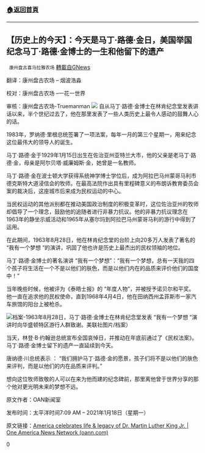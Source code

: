 ###  [:house:返回首頁](https://github.com/ourhimalayas/txt)
---

## 【历史上的今天】：今天是马丁·路德·金日，美国举国纪念马丁·路德·金博士的一生和他留下的遗产
` 康州盘古喜马拉雅农场` [轉載自GNews](https://gnews.org/zh-hans/768703/)

翻译：康州盘古农场 – 烟波浩淼

校对：康州盘古农场 –一花一世界

审核：康州盘古农场-Truemanman
![]()![](https://gnews.org/wp-content/uploads/2021/01/图片5-6.png)
自从马丁·路德·金博士在林肯纪念堂发表讲话以来，半个世纪过去了，他在那里发表了一些人类历史上最令人感动的鼓舞人心的话。

1983年，罗纳德·里根总统签署了一项法案，每年一月的第三个星期一，用来纪念这位最伟大的领导人的诞生。

马丁·路德·金于1929年1月15日出生在佐治亚州亚特兰大市，他的父亲是老马丁·路德·金，母亲是阿尔贝塔·威廉姆斯·金，她曾是一名教师。

马丁·路德·金在波士顿大学获得系统神学博士学位后，成为阿拉巴马州蒙哥马利市德克斯特大道浸信会的牧师。在最高法院作出具有里程碑意义的布朗诉教育委员会案的裁决后，这座城市后来成为民权运动的中心。

当民权运动的其他派别都在推动美国政治制度的积极变革时，这位佐治亚州的牧师却倡导了一个理念，鼓励他的追随者进行非暴力抗议。他的非暴力抗议理念在1963年的静坐示威活动和1965年从塞尔玛到阿拉巴马州蒙哥马利的游行中得到了运用。

在此期间，1963年8月28日，他在林肯纪念堂的台阶上向20多万人发表了著名的 “我有一个梦想 “的演讲，巩固了他也许是历史上最杰出的民权领袖的地位。

马丁·路德·金博士的著名演讲 “我有一个梦想”：“我有一个梦想，总有一天我的四个孩子将生活在一个不是以他们的肤色，而是以他们内在的品质来评价他们的国度中！”

当年晚些时候，他被评为《泰晤士报》的 “年度人物”，并被授予诺贝尔和平奖。他一直在追求他的民权使命，直到1968年4月4日，他在田纳西州孟菲斯市一家汽车旅馆的阳台上被枪杀。

![]()![](https://gnews.org/wp-content/uploads/2021/01/图片6-5.png)档案-1963年8月28日，马丁·路德·金博士在林肯纪念堂发表 “我有一个梦想 “演讲时向华盛顿特区游行人群致谢。美联社图片/档案）



当天，林登·B·约翰逊总统宣布全国哀悼日，并推动在年底前通过了《民权法案》。马丁·路德·金博士留下的遗产一直延续到今天。

唐纳德·川总统表示 ： “我们拥护马丁·路德·金的愿景，孩子们将不是以他们的肤色来评判，而是以他们的内在品质来评判。”

想向这位牧师致敬的人可以在来为他而建的纪念碑前，那里离他曾于世界分享的那个他对更光明未来的梦想不远。

原文作者：OAN新闻室

发布时间：太平洋时间7:09 AM – 2021年1月18日（星期一）

原文链接：[America celebrates life & legacy of Dr. Martin Luther King Jr. | One America News Network (oann.com)](https://www.oann.com/america-celebrates-life-legacy-of-dr-martin-luther-king-jr/)

0

